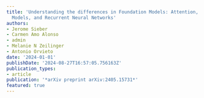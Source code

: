```yaml
---
title: 'Understanding the differences in Foundation Models: Attention, State Space
  Models, and Recurrent Neural Networks'
authors:
- Jerome Sieber
- Carmen Amo Alonso
- admin
- Melanie N Zeilinger
- Antonio Orvieto
date: '2024-01-01'
publishDate: '2024-08-27T16:57:05.756163Z'
publication_types:
- article
publication: '*arXiv preprint arXiv:2405.15731*'
featured: true
---
```

